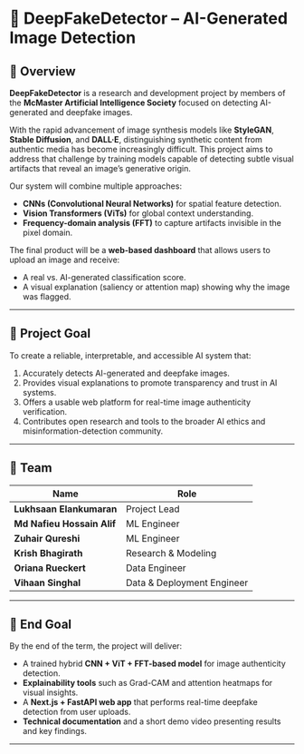 # 🧠 DeepFakeDetector – AI-Generated Image Detection  


## 📖 Overview
**DeepFakeDetector** is a research and development project by members of the **McMaster Artificial Intelligence Society** focused on detecting AI-generated and deepfake images.  

With the rapid advancement of image synthesis models like **StyleGAN**, **Stable Diffusion**, and **DALL·E**, distinguishing synthetic content from authentic media has become increasingly difficult. This project aims to address that challenge by training models capable of detecting subtle visual artifacts that reveal an image’s generative origin.

Our system will combine multiple approaches:
- **CNNs (Convolutional Neural Networks)** for spatial feature detection.  
- **Vision Transformers (ViTs)** for global context understanding.  
- **Frequency-domain analysis (FFT)** to capture artifacts invisible in the pixel domain.  

The final product will be a **web-based dashboard** that allows users to upload an image and receive:
- A real vs. AI-generated classification score.  
- A visual explanation (saliency or attention map) showing why the image was flagged.  

---

## 🎯 Project Goal
To create a reliable, interpretable, and accessible AI system that:
1. Accurately detects AI-generated and deepfake images.  
2. Provides visual explanations to promote transparency and trust in AI systems.  
3. Offers a usable web platform for real-time image authenticity verification.  
4. Contributes open research and tools to the broader AI ethics and misinformation-detection community.

---

## 👥 Team

| Name | Role |
|------|------|
| **Lukhsaan Elankumaran** | Project Lead |
| **Md Nafieu Hossain Alif** | ML Engineer |
| **Zuhair Qureshi** | ML Engineer |
| **Krish Bhagirath** | Research & Modeling |
| **Oriana Rueckert** | Data Engineer |
| **Vihaan Singhal** | Data & Deployment Engineer |

---

## 🧩 End Goal
By the end of the term, the project will deliver:
- A trained hybrid **CNN + ViT + FFT-based model** for image authenticity detection.  
- **Explainability tools** such as Grad-CAM and attention heatmaps for visual insights.  
- A **Next.js + FastAPI web app** that performs real-time deepfake detection from user uploads.  
- **Technical documentation** and a short demo video presenting results and key findings.

---
